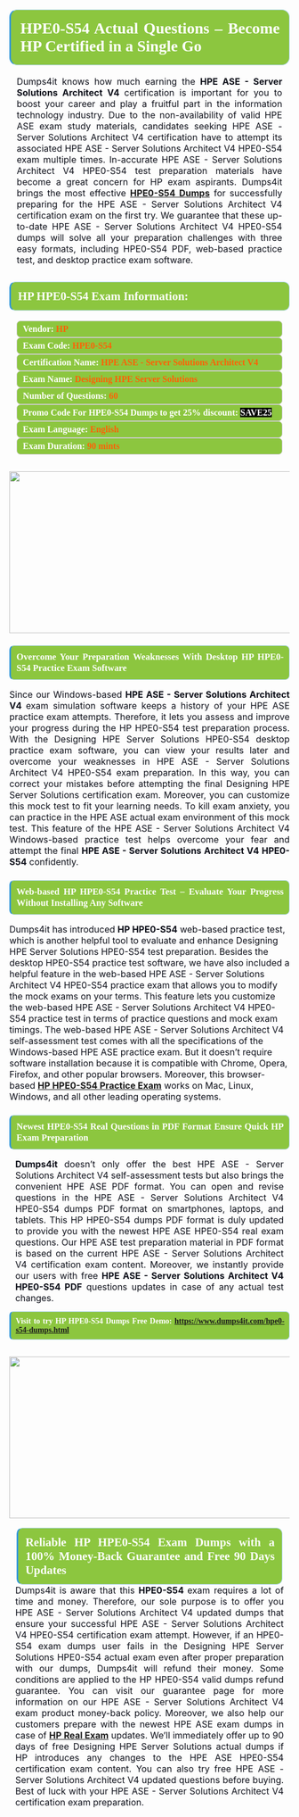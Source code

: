 <h1 style="text-align: justify;"><span style="font-family:Times New Roman,Times,serif;"><strong><span style="display: block; color: #FFFFFF; background: #8cc63f; border: 0.5px solid #AED6F1; border-left: 3px solid #3498DB; padding: .6em; border-radius: 0.5em;">HPE0-S54 Actual Questions – Become HP Certified in a Single Go</span></strong></span></h1>

<p style="margin: 0in 10pt; text-align: justify;"><span style="font-size:12pt"><span new="" roman="" style="font-family:" times=""><span calibri="" style="font-family:"><span style="color:#0e101a">Dumps4it knows how much earning the <b> HPE ASE - Server Solutions Architect V4 </b>certification is important for you to boost your career and play a fruitful part in the information technology industry. Due to the non-availability of valid HPE ASE exam study materials, candidates seeking HPE ASE - Server Solutions Architect V4 certification have to attempt its associated HPE ASE - Server Solutions Architect V4 HPE0-S54 exam multiple times. In-accurate HPE ASE - Server Solutions Architect V4 HPE0-S54 test preparation materials have become a great concern for HP exam aspirants. Dumps4it brings the most effective <a href="https://www.dumps4it.com/hpe0-s54-dumps.html"><b>HPE0-S54 Dumps</b></a> for successfully preparing for the HPE ASE - Server Solutions Architect V4 certification exam on the first try. We guarantee that these up-to-date HPE ASE - Server Solutions Architect V4 HPE0-S54 dumps will solve all your preparation challenges with three easy formats, including HPE0-S54 PDF, web-based practice test, and desktop practice exam software. </span></span></span></span></p>

<h2 style="text-align: justify;"><span style="font-family:Times New Roman,Times,serif;"><strong><span style="display: block; color: #FFFFFF; background: #8cc63f; border: 0.5px solid #AED6F1; border-left: 3px solid #3498DB; padding: .6em; border-radius: 0.5em;">HP HPE0-S54 Exam Information:</span></strong></span></h2>

<div style="margin: 0cm 10pt; background: rgb(140, 198, 63); border: 1px solid rgb(204, 204, 204); padding: 5px 10px; border-radius: 0.5em; text-align: justify;"><span style="font-family:Times New Roman,Times,serif;"><span style="font-size: 11pt;"><span style="line-height: normal;"><strong><span style="font-size: 12.0pt;"><span style="color: #FFFFFF;">Vendor:</span> <span style="color: #FF6106;">HP</span></span></strong></span></span></span></div>

<div style="margin: 0cm 10pt; background: rgb(140, 198, 63); border: 1px solid rgb(204, 204, 204); padding: 5px 10px; border-radius: 0.5em; text-align: justify;"><span style="font-family:Times New Roman,Times,serif;"><span style="font-size: 11pt;"><span style="line-height: normal;"><strong><span style="font-size: 12.0pt;"><span style="color: #FFFFFF;">Exam Code:</span> <span style="color: #FF6106;">HPE0-S54</span></span></strong></span></span></span></div>

<div style="margin: 0cm 10pt; background: rgb(140, 198, 63); border: 1px solid rgb(204, 204, 204); padding: 5px 10px; border-radius: 0.5em; text-align: justify;"><span style="font-family:Times New Roman,Times,serif;"><span style="font-size: 11pt;"><span style="line-height: normal;"><strong><span style="font-size: 12.0pt;"><span style="color: #FFFFFF;">Certification Name:</span> <span style="color: #FF6106;">HPE ASE - Server Solutions Architect V4</span></span></strong></span></span></span></div>

<div style="margin: 0cm 10pt; background: rgb(140, 198, 63); border: 1px solid rgb(204, 204, 204); padding: 5px 10px; border-radius: 0.5em; text-align: justify;"><span style="font-family:Times New Roman,Times,serif;"><span style="font-size: 11pt;"><span style="line-height: normal;"><strong><span style="font-size: 12.0pt;"><span style="color: #FFFFFF;">Exam Name:</span> <span style="color: #FF6106;">Designing HPE Server Solutions</span></span></strong></span></span></span></div>

<div style="margin: 0cm 10pt; background: rgb(140, 198, 63); border: 1px solid rgb(204, 204, 204); padding: 5px 10px; border-radius: 0.5em; text-align: justify;"><span style="font-family:Times New Roman,Times,serif;"><span style="font-size: 11pt;"><span style="line-height: normal;"><strong><span style="font-size: 12.0pt;"><span style="color: #FFFFFF;">Number of Questions: </span><span style="color: #FF6106;">60</span></span></strong></span></span></span></div>

<div style="margin: 0cm 10pt; background: rgb(140, 198, 63); border: 1px solid rgb(204, 204, 204); padding: 5px 10px; border-radius: 0.5em; text-align: justify;"><span style="font-family:Times New Roman,Times,serif;"><span style="font-size: 11pt;"><span style="line-height: normal;"><strong><span style="font-size: 12.0pt;"><span style="color: #FFFFFF;">Promo Code For HPE0-S54 Dumps to get 25% discount: </span><span style="color:#FFFFFF;"><span style="background-color:#000000;">SAVE25</span></span></span></strong></span></span></span></div>

<div style="margin: 0cm 10pt; background: rgb(140, 198, 63); border: 1px solid rgb(204, 204, 204); padding: 5px 10px; border-radius: 0.5em; text-align: justify;"><span style="font-family:Times New Roman,Times,serif;"><span style="font-size: 11pt;"><span style="line-height: normal;"><strong><span style="font-size: 12.0pt;"><span style="color: #FFFFFF;">Exam Language:</span> <span style="color: #FF6106;">English</span></span></strong></span></span></span></div>

<div style="margin: 0cm 10pt; background: rgb(140, 198, 63); border: 1px solid rgb(204, 204, 204); padding: 5px 10px; border-radius: 0.5em; text-align: justify;"><span style="font-family:Times New Roman,Times,serif;"><span style="font-size: 11pt;"><span style="line-height: normal;"><strong><span style="font-size: 12.0pt;"><span style="color: #FFFFFF;">Exam Duration: </span><span style="color: #FF6106;">90 mints</span></span></strong></span></span></span></div>

<p style="text-align: justify;"><span style="font-family:Times New Roman,Times,serif;">                                                                                <a href="https://www.dumps4it.com/hpe0-s54-dumps.html"><img src="https://i.imgur.com/a474NNd.jpg" style="height: 290px; width: 700px;" /></a></span></p>

<h3 style="text-align: justify;"><span style="font-family:Times New Roman,Times,serif;"><strong><span style="display: block; color: #FFFFFF; background: #8cc63f; border: 0.5px solid #AED6F1; border-left: 3px solid #3498DB; padding: .6em; border-radius: 0.5em;">Overcome Your Preparation Weaknesses With Desktop HP HPE0-S54 Practice Exam Software </span></strong></span></h3>

<p style="text-align: justify;"><span style="font-size:12pt"><span new="" roman="" style="font-family:" times=""><span calibri="" style="font-family:"><span style="color:#0e101a">Since our Windows-based <b>HPE ASE - Server Solutions Architect V4 </b>exam simulation software keeps a history of your HPE ASE practice exam attempts. Therefore, it lets you assess and improve your progress during the HP HPE0-S54 test preparation process. With the Designing HPE Server Solutions HPE0-S54 desktop practice exam software, you can view your results later and overcome your weaknesses in HPE ASE - Server Solutions Architect V4 HPE0-S54 exam preparation. In this way, you can correct your mistakes before attempting the final Designing HPE Server Solutions certification exam. Moreover, you can customize this mock test to fit your learning needs. To kill exam anxiety, you can practice in the HPE ASE actual exam environment of this mock test. This feature of the HPE ASE - Server Solutions Architect V4 Windows-based practice test helps overcome your fear and attempt the final <b>HPE ASE - Server Solutions Architect V4 HPE0-S54</b> confidently.</span></span></span></span></p>

<h3 style="text-align: justify;"><span style="font-family:Times New Roman,Times,serif;"><strong><span style="display: block; color: #FFFFFF; background: #8cc63f; border: 0.5px solid #AED6F1; border-left: 3px solid #3498DB; padding: .6em; border-radius: 0.5em;">Web-based HP HPE0-S54 Practice Test – Evaluate Your Progress Without Installing Any Software  </span></strong></span></h3>

<p><span style="font-size:12pt"><span new="" roman="" style="font-family:" times=""><span calibri="" style="font-family:"><span style="color:#0e101a">Dumps4it has introduced <b>HP HPE0-S54</b> web-based practice test, which is another helpful tool to evaluate and enhance Designing HPE Server Solutions HPE0-S54 test preparation. Besides the desktop HPE0-S54 practice test software, we have also included a helpful feature in the web-based HPE ASE - Server Solutions Architect V4 HPE0-S54 practice exam that allows you to modify the mock exams on your terms. This feature lets you customize the web-based HPE ASE - Server Solutions Architect V4 HPE0-S54 practice test in terms of practice questions and mock exam timings. The web-based HPE ASE - Server Solutions Architect V4 self-assessment test comes with all the specifications of the Windows-based HPE ASE practice exam. But it doesn’t require software installation because it is compatible with Chrome, Opera, Firefox, and other popular browsers. Moreover, this browser-based <a href="https://www.dumps4it.com/hpe0-s54-dumps.html"><strong>HP HPE0-S54 Practice Exam</strong></a> works on Mac, Linux, Windows, and all other leading operating systems. </span></span></span></span></p>

<h3 style="text-align: justify;"><span style="font-family:Times New Roman,Times,serif;"><strong><span style="display: block; color: #FFFFFF; background: #8cc63f; border: 0.5px solid #AED6F1; border-left: 3px solid #3498DB; padding: .6em; border-radius: 0.5em;">Newest HPE0-S54 Real Questions in PDF Format Ensure Quick HP Exam Preparation</span></strong></span></h3>

<p style="margin: 0in 8pt; text-align: justify;"><span style="font-size:12pt"><span new="" roman="" style="font-family:" times=""><b><span calibri="" style="font-family:"><span style="color:#0e101a">Dumps4it</span></span></b><span calibri="" style="font-family:"><span style="color:#0e101a"> doesn’t only offer the best HPE ASE - Server Solutions Architect V4 self-assessment tests but also brings the convenient HPE ASE PDF format. You can open and revise questions in the HPE ASE - Server Solutions Architect V4 HPE0-S54 dumps PDF format on smartphones, laptops, and tablets. This HP HPE0-S54 dumps PDF format is duly updated to provide you with the newest HPE ASE HPE0-S54 real exam questions. Our HPE ASE test preparation material in PDF format is based on the current HPE ASE - Server Solutions Architect V4 certification exam content. Moreover, we instantly provide our users with free <b>HPE ASE - Server Solutions Architect V4 HPE0-S54 PDF</b> questions updates in case of any actual test changes.</span></span></span></span></p>

<p style="margin-right: 0in; margin-left: 0in; text-align: justify;"><span style="font-family:Times New Roman,Times,serif;"><strong><span style="display: block; color: #FFFFFF; background: #8cc63f; border: 0.5px solid #AED6F1; border-left: 3px solid #3498DB; padding: .6em; border-radius: 0.5em;"><span ms="" trebuchet="">Visit to try HP HPE0-S54 Dumps Free Demo: </span><a href="https://www.dumps4it.com/hpe0-s54-dumps.html" ms="" trebuchet="">https://www.dumps4it.com/hpe0-s54-dumps.html</a></span></strong></span></p>

<p style="margin: 0in 0.0001pt; text-align: justify;"><span style="font-family:Times New Roman,Times,serif;">                                                                             <a href="https://www.dumps4it.com/hpe0-s54-dumps.html"><img src="https://i.imgur.com/tHvwmqt.jpg" style="height: 290px; width: 700px;" /></a></span></p>

<p style="margin: 0in 0.0001pt; text-align: justify;"> </p>

<h2 style="margin: 0in 10pt; text-align: justify;"><span style="font-family:Times New Roman,Times,serif;"><strong><span style="display: block; color: #FFFFFF; background: #8cc63f; border: 0.5px solid #AED6F1; border-left: 3px solid #3498DB; padding: .6em; border-radius: 0.5em;">Reliable HP HPE0-S54 Exam Dumps with a 100% Money-Back Guarantee and Free 90 Days Updates</span></strong></span></h2>

<p style="margin: 0in 8pt; text-align: justify;"><span style="font-size:12pt"><span new="" roman="" style="font-family:" times=""><span calibri="" style="font-family:"><span style="color:#0e101a">Dumps4it is aware that this <b>HPE0-S54 </b> exam requires a lot of time and money. Therefore, our sole purpose is to offer you HPE ASE - Server Solutions Architect V4 updated dumps that ensure your successful HPE ASE - Server Solutions Architect V4 HPE0-S54 certification exam attempt. However, if an HPE0-S54 exam dumps user fails in the Designing HPE Server Solutions HPE0-S54 actual exam even after proper preparation with our dumps, Dumps4it will refund their money. Some conditions are applied to the HP HPE0-S54 valid dumps refund guarantee. You can visit our guarantee page for more information on our HPE ASE - Server Solutions Architect V4 exam product money-back policy. Moreover, we also help our customers prepare with the newest HPE ASE exam dumps in case of <a href="https://www.dumps4it.com/hp-real-exams.html"><b>HP Real Exam</b></a> updates. We’ll immediately offer up to 90 days of free Designing HPE Server Solutions actual dumps if HP<b> </b>introduces any changes to the HPE ASE HPE0-S54 certification exam content. You can also try free HPE ASE - Server Solutions Architect V4 updated questions before buying. Best of luck with your HPE ASE - Server Solutions Architect V4 certification exam preparation.</span></span></span></span></p>
<gdiv></gdiv><gdiv></gdiv><gdiv></gdiv><gdiv></gdiv><gdiv></gdiv><gdiv></gdiv><gdiv></gdiv><gdiv></gdiv><gdiv></gdiv><gdiv></gdiv><gdiv></gdiv><gdiv></gdiv><gdiv></gdiv><gdiv></gdiv><gdiv></gdiv><gdiv></gdiv><gdiv></gdiv><gdiv></gdiv><gdiv></gdiv><gdiv></gdiv><gdiv></gdiv><gdiv></gdiv><gdiv></gdiv><gdiv></gdiv><gdiv></gdiv><gdiv></gdiv><gdiv></gdiv><gdiv></gdiv><gdiv></gdiv><gdiv></gdiv>
